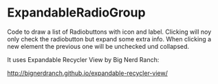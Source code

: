 # ExpandableRadioGroup

Code to draw a list of Radiobuttons with icon and label. Clicking will noy only check the radiobutton but expand some extra info. When clicking a new element the previous one will be unchecked und collapsed.

It uses Expandable Recycler View by Big Nerd Ranch:

http://bignerdranch.github.io/expandable-recycler-view/
